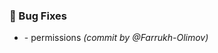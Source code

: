 ### :bug: Bug Fixes
- [](https://github.com/Farrukh-Olimov/Project-Python/commit/67ab7b7eabcd30e8e9ae6cc5d90dd29d17f4d12e) - permissions *(commit by @Farrukh-Olimov)*

